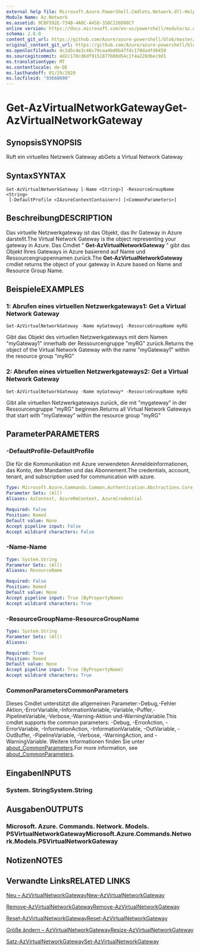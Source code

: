 ```yaml
---
external help file: Microsoft.Azure.PowerShell.Cmdlets.Network.dll-Help.xml
Module Name: Az.Network
ms.assetid: 9CBF592E-734B-4A0C-A45D-358C226D08C7
online version: https://docs.microsoft.com/en-us/powershell/module/az.network/get-azvirtualnetworkgateway
schema: 2.0.0
content_git_url: https://github.com/Azure/azure-powershell/blob/master/src/Network/Network/help/Get-AzVirtualNetworkGateway.md
original_content_git_url: https://github.com/Azure/azure-powershell/blob/master/src/Network/Network/help/Get-AzVirtualNetworkGateway.md
ms.openlocfilehash: 4c2d5c4e3c46c79caa4bd8b47fdc178da4fd6450
ms.sourcegitcommit: 4d2c178cd6df9151877b08d54c1f4a228dbec9d1
ms.translationtype: MT
ms.contentlocale: de-DE
ms.lasthandoff: 01/29/2020
ms.locfileid: "93660690"
---
```

# <span data-ttu-id="8bd49-101">Get-AzVirtualNetworkGateway</span><span class="sxs-lookup"><span data-stu-id="8bd49-101">Get-AzVirtualNetworkGateway</span></span>

## <span data-ttu-id="8bd49-102">Synopsis</span><span class="sxs-lookup"><span data-stu-id="8bd49-102">SYNOPSIS</span></span>
<span data-ttu-id="8bd49-103">Ruft ein virtuelles Netzwerk Gateway ab</span><span class="sxs-lookup"><span data-stu-id="8bd49-103">Gets a Virtual Network Gateway</span></span>

## <span data-ttu-id="8bd49-104">Syntax</span><span class="sxs-lookup"><span data-stu-id="8bd49-104">SYNTAX</span></span>

```
Get-AzVirtualNetworkGateway [-Name <String>] -ResourceGroupName <String>
 [-DefaultProfile <IAzureContextContainer>] [<CommonParameters>]
```

## <span data-ttu-id="8bd49-105">Beschreibung</span><span class="sxs-lookup"><span data-stu-id="8bd49-105">DESCRIPTION</span></span>
<span data-ttu-id="8bd49-106">Das virtuelle Netzwerkgateway ist das Objekt, das Ihr Gateway in Azure darstellt.</span><span class="sxs-lookup"><span data-stu-id="8bd49-106">The Virtual Network Gateway is the object representing your gateway in Azure.</span></span>
<span data-ttu-id="8bd49-107">Das Cmdlet " **Get-AzVirtualNetworkGateway** " gibt das Objekt Ihres Gateways in Azure basierend auf Name und Ressourcengruppennamen zurück.</span><span class="sxs-lookup"><span data-stu-id="8bd49-107">The **Get-AzVirtualNetworkGateway** cmdlet returns the object of your gateway in Azure based on Name and Resource Group Name.</span></span>

## <span data-ttu-id="8bd49-108">Beispiele</span><span class="sxs-lookup"><span data-stu-id="8bd49-108">EXAMPLES</span></span>

### <span data-ttu-id="8bd49-109">1: Abrufen eines virtuellen Netzwerkgateways</span><span class="sxs-lookup"><span data-stu-id="8bd49-109">1: Get a Virtual Network Gateway</span></span>
```
Get-AzVirtualNetworkGateway -Name myGateway1 -ResourceGroupName myRG
```

<span data-ttu-id="8bd49-110">Gibt das Objekt des virtuellen Netzwerkgateways mit dem Namen "myGateway1" innerhalb der Ressourcengruppe "myRG" zurück.</span><span class="sxs-lookup"><span data-stu-id="8bd49-110">Returns the object of the Virtual Network Gateway with the name "myGateway1" within the resource group "myRG"</span></span>

### <span data-ttu-id="8bd49-111">2: Abrufen eines virtuellen Netzwerkgateways</span><span class="sxs-lookup"><span data-stu-id="8bd49-111">2: Get a Virtual Network Gateway</span></span>
```
Get-AzVirtualNetworkGateway -Name myGateway* -ResourceGroupName myRG
```

<span data-ttu-id="8bd49-112">Gibt alle virtuellen Netzwerkgateways zurück, die mit "mygateway" in der Ressourcengruppe "myRG" beginnen.</span><span class="sxs-lookup"><span data-stu-id="8bd49-112">Returns all Virtual Network Gateways that start with "myGateway" within the resource group "myRG"</span></span>

## <span data-ttu-id="8bd49-113">Parameter</span><span class="sxs-lookup"><span data-stu-id="8bd49-113">PARAMETERS</span></span>

### <span data-ttu-id="8bd49-114">-DefaultProfile</span><span class="sxs-lookup"><span data-stu-id="8bd49-114">-DefaultProfile</span></span>
<span data-ttu-id="8bd49-115">Die für die Kommunikation mit Azure verwendeten Anmeldeinformationen, das Konto, den Mandanten und das Abonnement.</span><span class="sxs-lookup"><span data-stu-id="8bd49-115">The credentials, account, tenant, and subscription used for communication with azure.</span></span>

```yaml
Type: Microsoft.Azure.Commands.Common.Authentication.Abstractions.Core.IAzureContextContainer
Parameter Sets: (All)
Aliases: AzContext, AzureRmContext, AzureCredential

Required: False
Position: Named
Default value: None
Accept pipeline input: False
Accept wildcard characters: False
```

### <span data-ttu-id="8bd49-116">-Name</span><span class="sxs-lookup"><span data-stu-id="8bd49-116">-Name</span></span>
```yaml
Type: System.String
Parameter Sets: (All)
Aliases: ResourceName

Required: False
Position: Named
Default value: None
Accept pipeline input: True (ByPropertyName)
Accept wildcard characters: True
```

### <span data-ttu-id="8bd49-117">-ResourceGroupName</span><span class="sxs-lookup"><span data-stu-id="8bd49-117">-ResourceGroupName</span></span>
```yaml
Type: System.String
Parameter Sets: (All)
Aliases:

Required: True
Position: Named
Default value: None
Accept pipeline input: True (ByPropertyName)
Accept wildcard characters: True
```

### <span data-ttu-id="8bd49-118">CommonParameters</span><span class="sxs-lookup"><span data-stu-id="8bd49-118">CommonParameters</span></span>
<span data-ttu-id="8bd49-119">Dieses Cmdlet unterstützt die allgemeinen Parameter:-Debug,-Fehler Aktion,-ErrorVariable,-InformationVariable,-Variable,-Puffer,-PipelineVariable,-Verbose,-Warning-Aktion und-WarningVariable.</span><span class="sxs-lookup"><span data-stu-id="8bd49-119">This cmdlet supports the common parameters: -Debug, -ErrorAction, -ErrorVariable, -InformationAction, -InformationVariable, -OutVariable, -OutBuffer, -PipelineVariable, -Verbose, -WarningAction, and -WarningVariable.</span></span> <span data-ttu-id="8bd49-120">Weitere Informationen finden Sie unter [about_CommonParameters](https://go.microsoft.com/fwlink/?LinkID=113216).</span><span class="sxs-lookup"><span data-stu-id="8bd49-120">For more information, see [about_CommonParameters](https://go.microsoft.com/fwlink/?LinkID=113216).</span></span>

## <span data-ttu-id="8bd49-121">Eingaben</span><span class="sxs-lookup"><span data-stu-id="8bd49-121">INPUTS</span></span>

### <span data-ttu-id="8bd49-122">System. String</span><span class="sxs-lookup"><span data-stu-id="8bd49-122">System.String</span></span>

## <span data-ttu-id="8bd49-123">Ausgaben</span><span class="sxs-lookup"><span data-stu-id="8bd49-123">OUTPUTS</span></span>

### <span data-ttu-id="8bd49-124">Microsoft. Azure. Commands. Network. Models. PSVirtualNetworkGateway</span><span class="sxs-lookup"><span data-stu-id="8bd49-124">Microsoft.Azure.Commands.Network.Models.PSVirtualNetworkGateway</span></span>

## <span data-ttu-id="8bd49-125">Notizen</span><span class="sxs-lookup"><span data-stu-id="8bd49-125">NOTES</span></span>

## <span data-ttu-id="8bd49-126">Verwandte Links</span><span class="sxs-lookup"><span data-stu-id="8bd49-126">RELATED LINKS</span></span>

[<span data-ttu-id="8bd49-127">Neu – AzVirtualNetworkGateway</span><span class="sxs-lookup"><span data-stu-id="8bd49-127">New-AzVirtualNetworkGateway</span></span>](./New-AzVirtualNetworkGateway.md)

[<span data-ttu-id="8bd49-128">Remove-AzVirtualNetworkGateway</span><span class="sxs-lookup"><span data-stu-id="8bd49-128">Remove-AzVirtualNetworkGateway</span></span>](./Remove-AzVirtualNetworkGateway.md)

[<span data-ttu-id="8bd49-129">Reset-AzVirtualNetworkGateway</span><span class="sxs-lookup"><span data-stu-id="8bd49-129">Reset-AzVirtualNetworkGateway</span></span>](./Reset-AzVirtualNetworkGateway.md)

[<span data-ttu-id="8bd49-130">Größe ändern – AzVirtualNetworkGateway</span><span class="sxs-lookup"><span data-stu-id="8bd49-130">Resize-AzVirtualNetworkGateway</span></span>](./Resize-AzVirtualNetworkGateway.md)

[<span data-ttu-id="8bd49-131">Satz-AzVirtualNetworkGateway</span><span class="sxs-lookup"><span data-stu-id="8bd49-131">Set-AzVirtualNetworkGateway</span></span>](./Set-AzVirtualNetworkGateway.md)
